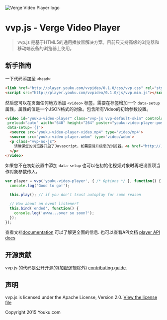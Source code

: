 
![Verge Video Player logo](http://r4.ykimg.com/0510000053F30DC76737B3340203B682)

# vvp.js - Verge Video Player

> vvp.js 是基于HTML5的通用播放器解决方案。目前只支持高级的浏览器和移动端设备的浏览器上使用。

## 新手指南

一下代码添加至
`<head>`:

```html
<link href="http://player.youku.com/vvpideo/0.1.0/css/vvp.css" rel="stylesheet">
<script src="http://player.youku.com/vvpideo/0.1.0/js/vvp.min.js"></script>
```

然后您可以在页面任何地方添加 `<video>` 标签，需要在标签增加一个 `data-setup`属性，属性的值是一个JSON格式的对象。包含所有Video的初始参数设置。

```html
<video id="youku-video-player" class="vvp-js vvp-default-skin" controls
 preload="auto" width="640" height="264" poster="youku-video-player-poster.jpg"
 data-setup='{}'>
  <source src="youku-video-player-video.mp4" type='video/mp4'>
  <source src="youku-video-player.webm" type='video/webm'>
  <p class="vvp-no-js">
    请确保您的浏览器开启了Javascript，如需要请升级您的浏览器。<a href="http://.com/html5-video-support/" target="_blank">支持 HTML5 video标签</a>
  </p>
</video>
```

如果您不在初始设置中添加 `data-setup` 也可以在初始化视频对象时再吧设置项当作对象参数传入。

```javascript
var player = vvp('youku-video-player', { /* Options */ }, function() {
  console.log('Good to go!');

  this.play(); // if you don't trust autoplay for some reason

  // How about an event listener?
  this.bind('ended', function() {
    console.log('awww...over so soon?');
  });
});
```

查看文档[documentation](docs/index.md) 可以了解更全面的信息. 也可以查看API文档
[player API docs](docs/api/vvp.Player.md)

## 开源贡献
vvp.js 的代码是公开开源的(加密逻辑除外) [contributing guide](CONTRIBUTING.md).

## 声明

vvp.js is licensed under the Apache License, Version 2.0. [View the license file](LICENSE)

Copyright 2015 Youku.com
